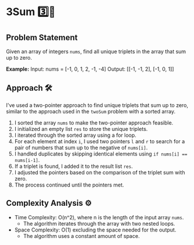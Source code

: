 # 3Sum 3️⃣🏥

## Problem Statement

Given an array of integers `nums`, find all unique triplets in the array that sum up to zero.

**Example:**
Input: nums = [-1, 0, 1, 2, -1, -4]
Output: [[-1, -1, 2], [-1, 0, 1]]

## Approach 🛠️

I've used a two-pointer approach to find unique triplets that sum up to zero, similar to the approach used in the `twoSum` problem with a sorted array.

1. I sorted the array `nums` to make the two-pointer approach feasible.
2. I initialized an empty list `res` to store the unique triplets.
3. I iterated through the sorted array using a for loop.
4. For each element at index `i`, I used two pointers `l` and `r` to search for a pair of numbers that sum up to the negative of `nums[i]`.
5. I handled duplicates by skipping identical elements using `if nums[i] == nums[i-1]`.
6. If a triplet is found, I added it to the result list `res`.
7. I adjusted the pointers based on the comparison of the triplet sum with zero.
8. The process continued until the pointers met.

## Complexity Analysis ⚙️

- Time Complexity: O(n^2), where n is the length of the input array `nums`.
  - The algorithm iterates through the array with two nested loops.
- Space Complexity: O(1) excluding the space needed for the output.
  - The algorithm uses a constant amount of space.
